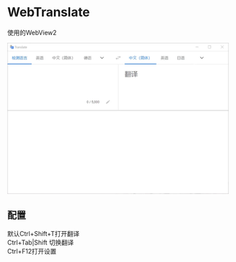 # WebTranslate

使用的WebView2  

![WebTranslate](https://github.com/ilyfairy/WebTranslate/blob/master/Img/WebTranslate.webp)

## 配置  

默认Ctrl+Shift+T打开翻译  
Ctrl+Tab|Shift 切换翻译  
Ctrl+F12打开设置  
